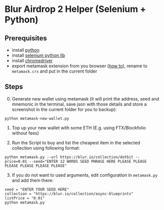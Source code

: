 # Blur Airdrop 2 Helper (Selenium + Python)

## Prerequisites

- install [python](https://www.python.org/downloads/)
- install [selenium python lib](https://selenium-python.readthedocs.io/)
- install [chromedriver](https://chromedriver.chromium.org/downloads)
- export metamask extension from you browser ([how to](https://www.alphr.com/export-chrome-extensions/)), rename to `metamask.crx` and put in the current folder

## Steps

0. Generate new wallet using metamask (it will print the address, seed and mnemonic in the terminal, save json with those details and store a screenshot in the current folder for you to backup):

```
python metamask-new-wallet.py
```

1. Top up your new wallet with some ETH (E.g. using FTX/Blockfolio without fees)

2. Run the Script to buy and list the cheapest item in the selected collection using following format:

```
python metamask.py --url https://blur.io/collection/dotbit --price=0.01 --seed="ENTER 12 WORDS SEED PHRASE HERE PLEASE PLEASE PLEASE PLEASE PLEASE PLEASE"
```

3. If you do not want to used arguments, edit configuration in `metamask.py` and add them there:

```
seed = "ENTER YOUR SEED HERE"
collection = "https://blur.io/collection/async-blueprints"
listPrice = "0.01"
python metamask.py
```
